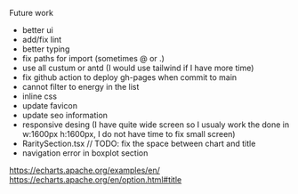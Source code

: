 
Future work
- better ui
- add/fix lint
- better typing
- fix paths for import (sometimes @ or .)
- use all custum or antd (I would use tailwind if I have more time)
- fix github action to deploy gh-pages when commit to main
- cannot filter to energy in the list
- inline css
- update favicon
- update seo information
- responsive desing (I have quite wide screen so I usualy work the done in w:1600px h:1600px, I do not have time to fix small screen)
- RaritySection.tsx // TODO: fix the space between chart and title
- navigation error in boxplot section



https://echarts.apache.org/examples/en/
https://echarts.apache.org/en/option.html#title

